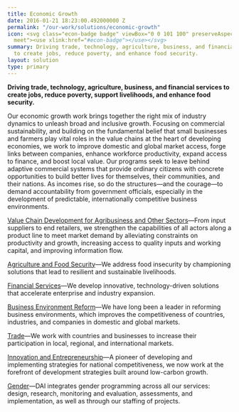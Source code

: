 ```yaml
---
title: Economic Growth
date: 2016-01-21 18:23:00.492000000 Z
permalink: "/our-work/solutions/economic-growth"
icon: <svg class="econ-badge badge" viewBox="0 0 101 100" preserveAspectRatio="xMinYMax
  meet"><use xlink:href="#econ-badge"></use></svg>
summary: Driving trade, technology, agriculture, business, and financial services
  to create jobs, reduce poverty, and enhance food security.
layout: solution
type: primary
---
```


**Driving trade, technology, agriculture, business, and financial services to create jobs, reduce poverty, support livelihoods, and enhance food security.**

Our economic growth work brings together the right mix of industry dynamics to unleash broad and inclusive growth. Focusing on commercial sustainability, and building on the fundamental belief that small businesses and farmers play vital roles in the value chains at the heart of developing economies, we work to improve domestic and global market access, forge links between companies, enhance workforce productivity, expand access to finance, and boost local value. Our programs seek to leave behind adaptive commercial systems that provide ordinary citizens with concrete opportunities to build better lives for themselves, their communities, and their nations. As incomes rise, so do the structures—and the courage—to demand accountability from government officials, especially in the development of predictable, internationally competitive business environments.

[Value Chain Development for Agribusiness and Other Sectors](/our-work/solutions/economic-growth-solutions/value-chain-development-agribusiness-and-other-sectors)—From input suppliers to end retailers, we strengthen the capabilities of all actors along a product line to meet market demand by alleviating constraints on productivity and growth, increasing access to quality inputs and working capital, and improving information flow.

[Agriculture and Food Security](/our-work/solutions/economic-growth-solutions/agriculture-and-food-security)—We address food insecurity by championing solutions that lead to resilient and sustainable livelihoods.

[Financial Services](/our-work/solutions/economic-growth-solutions/financial-services)—We develop innovative, technology-driven solutions that accelerate enterprise and industry expansion.

[Business Environment Reform](/our-work/solutions/economic-growth-solutions/business-environment-reform)—We have long been a leader in reforming business environments, which improves the competitiveness of countries, industries, and companies in domestic and global markets.

[Trade](/our-work/solutions/economic-growth-solutions/trade)—We work with countries and businesses to increase their participation in local, regional, and international markets.

[Innovation and Entrepreneurship](/our-work/solutions/economic-growth-solutions/innovation-and-entrepreneurship)—A pioneer of developing and implementing strategies for national competitiveness, we now work at the forefront of development strategies built around low-carbon growth.

[Gender](/our-work/solutions/economic-growth-solutions/gender)—DAI integrates gender programming across all our services: design, research, monitoring and evaluation, assessments, and implementation, as well as through our staffing of projects.
